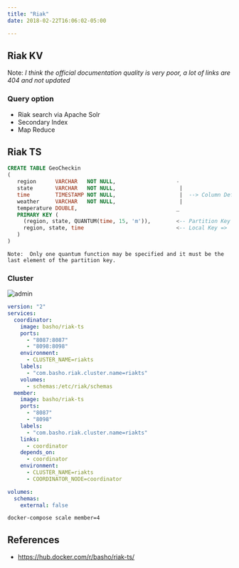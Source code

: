 ```yaml
---
title: "Riak"
date: 2018-02-22T16:06:02-05:00

---
```


## Riak KV

Note: *I think the official documentation quality is very poor, a lot of links are 404 and not updated*

### Query option

- Riak search via Apache Solr 
- Secondary Index
- Map Reduce



## Riak TS


```SQL
CREATE TABLE GeoCheckin
(
   region      VARCHAR   NOT NULL,                   -
   state       VARCHAR   NOT NULL,                    |
   time        TIMESTAMP NOT NULL,                    |  --> Column Definitions
   weather     VARCHAR   NOT NULL,                    |
   temperature DOUBLE,                               _
   PRIMARY KEY (
     (region, state, QUANTUM(time, 15, 'm')),        <-- Partition Key => group data that will be queried together in the same physical part of the cluster
     region, state, time                             <-- Local Key =>  
   )
)
```
    Note:  Only one quantum function may be specified and it must be the last element of the partition key.

### Cluster

![admin](/img/riak.png)

```yml
version: "2"
services:
  coordinator:
    image: basho/riak-ts
    ports:
      - "8087:8087"
      - "8098:8098"
    environment:
      - CLUSTER_NAME=riakts
    labels:
      - "com.basho.riak.cluster.name=riakts"
    volumes:
      - schemas:/etc/riak/schemas
  member:
    image: basho/riak-ts
    ports:
      - "8087"
      - "8098"
    labels:
      - "com.basho.riak.cluster.name=riakts"
    links:
      - coordinator
    depends_on:
      - coordinator
    environment:
      - CLUSTER_NAME=riakts
      - COORDINATOR_NODE=coordinator

volumes:
  schemas:
    external: false
```

`docker-compose scale member=4`
## References

* https://hub.docker.com/r/basho/riak-ts/